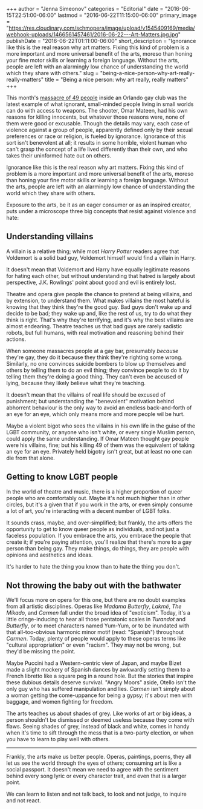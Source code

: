 +++
author = "Jenna Simeonov"
categories = "Editorial"
date = "2016-06-15T22:51:00-06:00"
lastmod = "2016-06-22T11:15:00-06:00"
primary_image = "https://res.cloudinary.com/schmopera/image/upload/v1545409169/media/webhook-uploads/1466561457461/2016-06-22---Art-Matters.jpg.jpg"
publishDate = "2016-06-22T01:11:00-06:00"
short_description = "Ignorance like this is the real reason why art matters. Fixing this kind of problem is a more important and more universal benefit of the arts, moreso than honing your fine motor skills or learning a foreign language. Without the arts, people are left with an alarmingly low chance of understanding the world which they share with others."
slug = "being-a-nice-person-why-art-really-really-matters"
title = "Being a nice person: why art really, really matters"
+++

This month's [massacre of 49 people](http://www.cnn.com/2016/06/12/us/orlando-nightclub-shooting/) inside an Orlando gay club was the latest example of what ignorant, small-minded people living in small worlds can do with access to weapons. The shooter, Omar Mateen, had his own reasons for killing innocents, but whatever those reasons were, none of them were good or excusable. Though the details may vary, each case of violence against a group of people, apparently defined only by their sexual preferences or race or religion, is fueled by ignorance. Ignorance of this sort isn't benevolent at all; it results in some horrible, violent human who can't grasp the concept of a life lived differently than their own, and who takes their uninformed hate out on others.

Ignorance like this is the real reason why art matters. Fixing this kind of problem is a more important and more universal benefit of the arts, moreso than honing your fine motor skills or learning a foreign language. Without the arts, people are left with an alarmingly low chance of understanding the world which they share with others.

Exposure to the arts, be it as an eager consumer or as an inspired creator, puts under a microscope three big concepts that resist against violence and hate:

## Understanding villains

A villain is a relative thing; while most *Harry Potter* readers agree that Voldemort is a solid bad guy, Voldemort himself would find a villain in Harry. 

It doesn't mean that Voldemort and Harry have equally legitimate reasons for hating each other, but without understanding that hatred is largely about perspective, J.K. Rowlings' point about good and evil is entirely lost.

Theatre and opera give people the chance to pretend at being villains, and by extension, to understand them. What makes villains the most hateful is knowing that they think they're the good guy. Bad guys don't wake up and decide to be bad; they wake up and, like the rest of us, try to do what they think is right. That's why they're terrifying, and it's why the best villains are almost endearing. Theatre teaches us that bad guys are rarely sadistic robots, but full humans, with real motivation and reasoning behind their actions.

When someone massacres people at a gay bar, presumably *because* they're gay, they do it because they think they're righting some wrong. Similarly, no one convinces suicide bombers to blow up themselves and others by telling them to do an evil thing; they convince people to do it by telling them they're doing a good thing. They can't even be accused of lying, because they likely believe what they're teaching. 

It doesn't mean that the villains of real life should be excused of punishment; but understanding the "benevolent" motivation behind abhorrent behaviour is the only way to avoid an endless back-and-forth of an eye for an eye, which only means more and more people wil be hurt.

Maybe a violent bigot who sees the villains in his own life in the guise of the LGBT community, or anyone who isn't white, or every single Muslim person, could apply the same understanding. If Omar Mateen thought gay people were his villains, fine; but his killing 49 of them was the equivalent of taking an eye for an eye. Privately held bigotry isn't great, but at least no one can die from that alone.

## Getting to know LGBT people

In the world of theatre and music, there is a higher proportion of queer people who are comfortably out. Maybe it's not much higher than in other circles, but it's a given that if you work in the arts, or even simply consume a lot of art, you're interacting with a decent number of LGBT folks.

It sounds crass, maybe, and over-simplified; but frankly, the arts offers the opportunity to get to know queer people as individuals, and not just a faceless population. If you embrace the arts, you embrace the people that create it; if you're paying attention, you'll realize that there's more to a gay person than being gay. They make things, do things, they are people with opinions and aesthetics and ideas. 

It's harder to hate the thing you know than to hate the thing you don't.

## Not throwing the baby out with the bathwater

We'll focus more on opera for this one, but there are no doubt examples from all artistic disciplines. Operas like *Madama Butterfly*, *Lakmé*, *The Mikado*, and *Carmen* fall under the broad idea of "exoticism". Today, it's a little cringe-inducing to hear all those pentatonic scales in *Turandot* and *Butterfly*, or to meet characters named Yum-Yum, or to be inundated with that all-too-obvious harmonic minor motif (read: "Spanish") throughout *Carmen*. Today, plenty of people would apply to these operas terms like "cultural appropriation" or even "racism". They may not be wrong, but they'd be missing the point.

Maybe Puccini had a Western-centric view of Japan, and maybe Bizet made a slight mockery of Spanish dances by awkwardly setting them to a French libretto like a square peg in a round hole. But the stories that inspire these dubious details deserve survival. "Angry Moors" aside, Otello isn't the only guy who has suffered manipulation and lies. *Carmen* isn't simply about a woman getting the come-uppance for being a gypsy; it's about men with baggage, and women fighting for freedom.

The arts teaches us about shades of grey. Like works of art or big ideas, a person shouldn't be dismissed or deemed useless because they come with flaws. Seeing shades of grey, instead of black and white, comes in handy when it's time to sift through the mess that is a two-party election, or when you have to learn to play well with others.

***
Frankly, the arts make us better people. Operas, paintings, poems, they all let us see the world through the eyes of others; consuming art is like a social passport. It doesn't mean we need to agree with the sentiment behind every song lyric or every character trait, and even that is a larger point. 

We can learn to listen and not talk back, to look and not judge, to inquire and not react.
